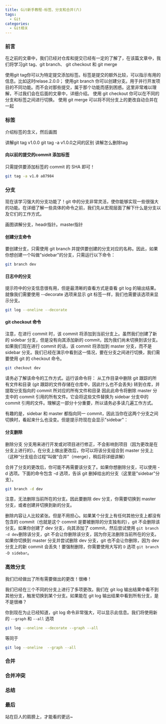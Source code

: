 ```yaml
---
title: Git新手教程-标签、分支和合并(六)
tags:
  - Git
categories:
  - Git相关
---
```


### 前言

在之前的文章中，我们已经对仓库和提交已经有一定的了解了，在该篇文章中，我们将学习git tag、git branch、 git checkout 和 git merge

使用git tag你可以为特定提交添加标签。标签是提交的额外比较，可以指示有用的信息。比如这时relase.2.0.0；
使用git branch 你可以创建分支。用于并行开发项目的不同功能。而不会对那些提交，属于那个功能而感到困惑。这里非常难以理解，不过我们会在后面的文章中，详细介绍。
使用 git checkout 你可以在不同的分支和标签之间进行切换。
使用 git merge 可以将不同分支上的更改自动合并在一起


### 标签

介绍标签的含义，然后画图

讲解git tag v1.0.0 git tag -a v1.0.0之间的区别
讲解怎么删除tag


#### 向以前的提交的commit 添加标签

只需提供要添加标签的 commit 的 SHA 即可！

```bash
git tag -a v1.0 a87984
```


### 分支

现在该学习强大的分支功能了！git 中的分支非常灵活，使你能够实现一些很强大的功能。在详细了解一些具体的命令之前，我们先从宏观层面了解下什么是分支以及它们的工作方式。

画图讲解分支，headr指针。master指针

#### 创建分支命令

要创建分支，只需使用 git branch 并提供要创建的分支对应的名称。因此，如果你想创建一个叫做"sidebar"的分支，只需运行以下命令：

```bash
git branch dev
```

#### 日志中的分支

提示符中的分支信息很有用，但是最清晰的查看方式是查看 git log 的输出结果。就像我们需要使用 --decorate 选项来显示 git 标签一样，我们也需要该选项来显示分支。

```bash
git log --oneline --decorate

```

#### git checkout 命令

注意，在进行 commit 时，该 commit 将添加到当前分支上。虽然我们创建了新的 sidebar 分支，但是没有向其添加新的 commit，因为我们尚未切换到该分支。如果我们现在进行 commit 的话，该 commit 将添加到 master 分支，而不是 sidebar 分支。我们已经在演示中看到这一情况，要在分支之间进行切换，我们需要使用 git 的 checkout 命令。

```bash
git checkout dev
```

请务必了解该命令的工作方式。运行该命令将：
从工作目录中删除 git 跟踪的所有文件和目录
(git 跟踪的文件存储在仓库中，因此什么也不会丢失)
转到仓库，并提取分支指向的 commit 所对应的所有文件和目录
因此此命令将删除 master 分支中的 commit 引用的所有文件。它会将这些文件替换为 sidebar 分支中的 commit 引用的文件。理解这一部分十分重要，所以请务必多读几遍工作方式。

有趣的是，sidebar 和 master 都指向同一 commit，因此当你在这两个分支之间切换时，看起来什么也没变。但是提示符现在会显示"sidebar"：


#### 分支删除

删除分支
分支用来进行开发或对项目进行修正，不会影响到项目（因为更改是在分支上进行的）。在分支上做出更改后，你可以将该分支组合到 master 分支上（这种“分支组合过程”叫做“合并”（merge），稍后将详细讲解）

合并了分支的更改后，你可能不再需要该分支了。如果你想删除分支，可以使用 -d 选项。下面的命令包含 -d 选项，告诉 git 删掉给出的分支（这里是"sidebar"分支）。

```bash
git branch -d dev
```

注意，无法删除当前所在的分支。因此要删除 dev 分支，你需要切换到 master 分支，或者创建并切换到新的分支。

删除内容让人比较紧张。但是不用担心。如果某个分支上有任何其他分支上都没有包含的 commit（也就是这个 commit 是要被删除的分支独有的），git 不会删除该分支。如果你创建了 dev 分支，向其添加了 commit，然后尝试使用 `git branch -d dev`删除该分支，git 不会让你删除该分支，因为你无法删除当前所在的分支。如果你切换到 master 分支并尝试删除 dev 分支，git 也不会让你删除，因为 dev 分支上的新 commit 会丢失！要强制删除，你需要使用大写的 `D` 选项 `git branch -D sidebar`。


### 高效分支

我们已经做出了所有需要做出的更改！很棒！

我们已经在三个不同的分支上进行了多项更改。我们在 git log 输出结果中看不到其他分支，触发切换到某个分支。如果能在 git log 输出结果中看到所有分支，是不是很棒？

你到现在为止已经知道，git log 命令非常强大，可以显示此信息。我们将使用新的 `--graph` 和 `--all` 选项

```bash
git log --oneline --decorate --graph --all

```

等同于

```bash
git log --oneline  --graph --all
```

### 合并

### 合并冲突

### 总结


### 最后

站在巨人的肩膀上，才能看的更远~
